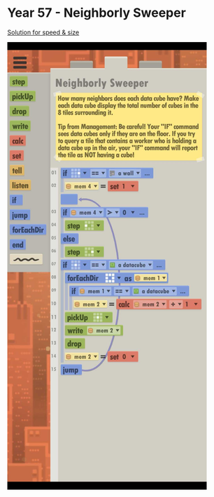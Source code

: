# Year 57 - Neighborly Sweeper

[Solution for speed & size](../Year49/solution.txt)

![Solution for speed & size](solution.JPEG "Year 57")